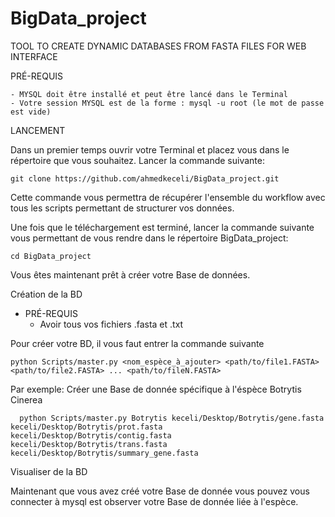 # BigData_project
TOOL TO CREATE DYNAMIC DATABASES FROM FASTA FILES FOR WEB INTERFACE

PRÉ-REQUIS                       


    - MYSQL doit être installé et peut être lancé dans le Terminal
    - Votre session MYSQL est de la forme : mysql -u root (le mot de passe est vide)

LANCEMENT                      


Dans un premier temps ouvrir votre Terminal et placez vous dans le répertoire que vous souhaitez.
Lancer la commande suivante:

    git clone https://github.com/ahmedkeceli/BigData_project.git

Cette commande vous permettra de récupérer l'ensemble du workflow avec tous les scripts permettant de structurer vos données.

Une fois que le téléchargement est terminé, lancer la commande suivante vous permettant de vous rendre dans le répertoire BigData_project:

    cd BigData_project

Vous êtes maintenant prêt à créer votre Base de données.

Création de la BD                      


  - PRÉ-REQUIS
    - Avoir tous vos fichiers .fasta et .txt
  
 Pour créer votre BD, il vous faut entrer la commande suivante
  
    python Scripts/master.py <nom_espèce_à_ajouter> <path/to/file1.FASTA> <path/to/file2.FASTA> ... <path/to/fileN.FASTA>

Par exemple:
  Créer une Base de donnée spécifique à l'éspèce Botrytis Cinerea
  
      python Scripts/master.py Botrytis keceli/Desktop/Botrytis/gene.fasta keceli/Desktop/Botrytis/prot.fasta keceli/Desktop/Botrytis/contig.fasta keceli/Desktop/Botrytis/trans.fasta keceli/Desktop/Botrytis/summary_gene.fasta

Visualiser de la BD                      


Maintenant que vous avez créé votre Base de donnée vous pouvez vous connecter à mysql est observer votre Base de donnée liée à l'espèce.
  
  
